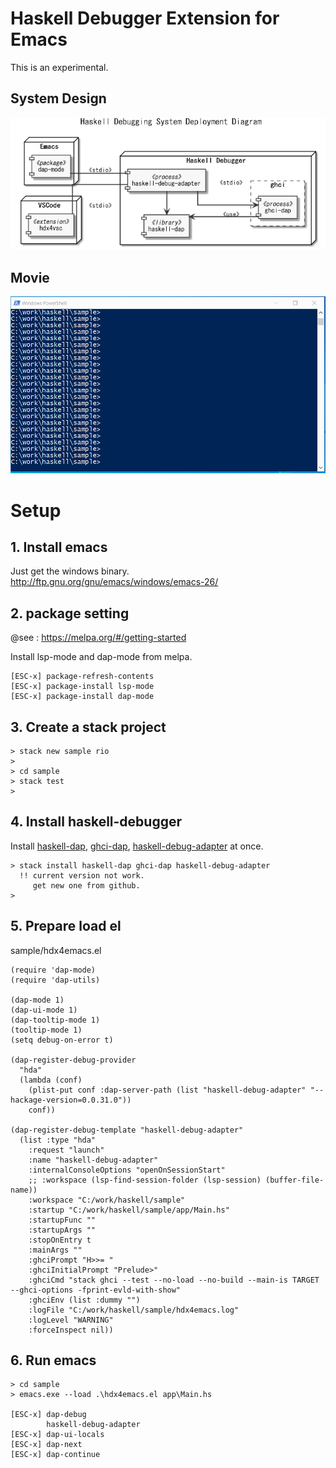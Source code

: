 
# Haskell Debugger Extension for Emacs
This is an experimental.

## System Design
![101_deploy.png](https://raw.githubusercontent.com/phoityne/hdx4emacs/master/docs/design/101_deploy.png)

## Movie
![01_sample_debug.gif](https://raw.githubusercontent.com/phoityne/hdx4emacs/master/docs/01_sample_debug.gif)


# Setup

## 1. Install emacs
Just get the windows binary.  
http://ftp.gnu.org/gnu/emacs/windows/emacs-26/

## 2. package setting
@see : https://melpa.org/#/getting-started

Install lsp-mode and dap-mode from melpa.
```
[ESC-x] package-refresh-contents
[ESC-x] package-install lsp-mode
[ESC-x] package-install dap-mode
```

## 3. Create a stack project
```
> stack new sample rio
>
> cd sample
> stack test
>
```

## 4. Install haskell-debugger

 Install [haskell-dap](https://hackage.haskell.org/package/haskell-dap), [ghci-dap](https://hackage.haskell.org/package/ghci-dap), [haskell-debug-adapter](https://hackage.haskell.org/package/haskell-debug-adapter) at once.

```
> stack install haskell-dap ghci-dap haskell-debug-adapter
  !! current version not work.
     get new one from github.
>
```

## 5. Prepare load el
sample/hdx4emacs.el
```
(require 'dap-mode)
(require 'dap-utils)

(dap-mode 1)
(dap-ui-mode 1)
(dap-tooltip-mode 1)
(tooltip-mode 1)
(setq debug-on-error t)

(dap-register-debug-provider
  "hda"
  (lambda (conf)
    (plist-put conf :dap-server-path (list "haskell-debug-adapter" "--hackage-version=0.0.31.0"))
    conf))

(dap-register-debug-template "haskell-debug-adapter"
  (list :type "hda"
    :request "launch"
    :name "haskell-debug-adapter"
    :internalConsoleOptions "openOnSessionStart"
    ;; :workspace (lsp-find-session-folder (lsp-session) (buffer-file-name))
    :workspace "C:/work/haskell/sample"
    :startup "C:/work/haskell/sample/app/Main.hs"
    :startupFunc ""
    :startupArgs ""
    :stopOnEntry t
    :mainArgs ""
    :ghciPrompt "H>>= "
    :ghciInitialPrompt "Prelude>"
    :ghciCmd "stack ghci --test --no-load --no-build --main-is TARGET --ghci-options -fprint-evld-with-show"
    :ghciEnv (list :dummy "")
    :logFile "C:/work/haskell/sample/hdx4emacs.log"
    :logLevel "WARNING"
    :forceInspect nil))

```

## 6. Run emacs
```
> cd sample
> emacs.exe --load .\hdx4emacs.el app\Main.hs

[ESC-x] dap-debug
        haskell-debug-adapter
[ESC-x] dap-ui-locals
[ESC-x] dap-next
[ESC-x] dap-continue

```
